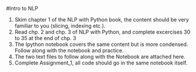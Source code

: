 
#Intro to NLP

1) Skim chapter 1 of the NLP with Python book, the content should be very familiar to you (slicing, indexing etc.). 
2) Read chp. 2 and chp. 3 of NLP with Python, and complete excercises 30 to 35 at the end of chp. 3 
3) The Ipython notebook covers the same content but is more condensed. Follow along with the notebook and practice. 
4) The two text files to follow along with the Notebook are attached here. 
5) Complete Assignment_1, all code should go in the same notebook itself.
